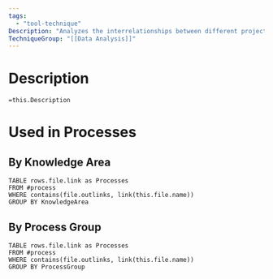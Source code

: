 ```yaml
---
tags:
  - "tool-technique"
Description: "Analyzes the interrelationships between different project variables that contributed to the project outcomes to improve performance on future projects."
TechniqueGroup: "[[Data Analysis]]"
---
```

# Description
`=this.Description`
# Used in Processes
## By Knowledge Area
```dataview
TABLE rows.file.link as Processes
FROM #process 
WHERE contains(file.outlinks, link(this.file.name))
GROUP BY KnowledgeArea
```
## By Process Group
```dataview
TABLE rows.file.link as Processes
FROM #process 
WHERE contains(file.outlinks, link(this.file.name))
GROUP BY ProcessGroup
```

